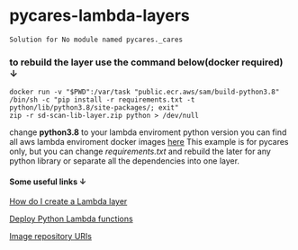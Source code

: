 # pycares-lambda-layers

`Solution for No module named pycares._cares`

### to rebuild the layer use the command below(docker required) ↓

```console
docker run -v "$PWD":/var/task "public.ecr.aws/sam/build-python3.8" /bin/sh -c "pip install -r requirements.txt -t python/lib/python3.8/site-packages/; exit"
zip -r sd-scan-lib-layer.zip python > /dev/null
```

change **python3.8** to  your lambda enviroment python version 
you can find all aws lambda enviroment docker images [here](https://docs.aws.amazon.com/serverless-application-model/latest/developerguide/serverless-image-repositories.html)
This example is for pycares only, but you can change *requirements.txt* and rebuild the later for any python library or separate all the dependencies into one layer. 

#### Some useful links ↓

[How do I create a Lambda layer](https://aws.amazon.com/premiumsupport/knowledge-center/lambda-layer-simulated-docker/)

[Deploy Python Lambda functions](https://docs.aws.amazon.com/lambda/latest/dg/python-package.html)

[Image repository URIs](https://docs.aws.amazon.com/serverless-application-model/latest/developerguide/serverless-image-repositories.html)
